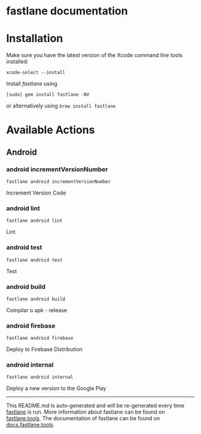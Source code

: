 fastlane documentation
================
# Installation

Make sure you have the latest version of the Xcode command line tools installed:

```
xcode-select --install
```

Install _fastlane_ using
```
[sudo] gem install fastlane -NV
```
or alternatively using `brew install fastlane`

# Available Actions
## Android
### android incrementVersionNumber
```
fastlane android incrementVersionNumber
```
Increment Version Code
### android lint
```
fastlane android lint
```
Lint
### android test
```
fastlane android test
```
Test
### android build
```
fastlane android build
```
Compilar o apk - release
### android firebase
```
fastlane android firebase
```
Deploy to Firebase Distribution
### android internal
```
fastlane android internal
```
Deploy a new version to the Google Play

----

This README.md is auto-generated and will be re-generated every time [fastlane](https://fastlane.tools) is run.
More information about fastlane can be found on [fastlane.tools](https://fastlane.tools).
The documentation of fastlane can be found on [docs.fastlane.tools](https://docs.fastlane.tools).
